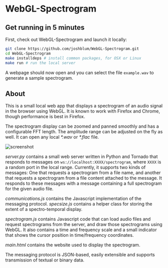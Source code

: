 WebGL-Spectrogram
=================

## Get running in 5 minutes

First, check out WebGL-Spectrogram and launch it locally:

```bash
git clone https://github.com/joshblum/WebGL-Spectrogram.git
cd WebGL-Spectrogram
make installdeps # install common packages, for OSX or Linux
make run # run the local server
```

A webpage should now open and you can select the file `example.wav` to generate a sample spectrogram.

## About

This is a small local web app that displays a spectrogram of an audio signal in the browser using WebGL. It is known to work with Firefox and Chrome, though performance is best in Firefox.

The spectrogram display can be zoomed and panned smoothly and has a configurable FFT length. The amplitude range can be adjusted on the fly as well. It can open any local _*.wav_ or _*.flac_ file.

![screenshot](https://raw.githubusercontent.com/bastibe/WebGL-Spectrogram/master/screenshot.png)

*server.py* contains a small web server written in Python and Tornado that responds to messages on `ws://localhost:XXXX/spectrogram`, where `XXXX` is a random port in the local range. Currently, it supports two kinds of messages: One that requests a spectrogram from a file name, and another that requests a spectrogram from a file content attached to the message. It responds to these messages with a message containing a full spectrogram for the given audio file. 

*communications.js* contains the Javascript implementation of the messaging protocol. 
*specsize.js* contains a helper class for storing the extent of a spectro-temporal display.

*spectrogram.js* contains Javascript code that can load audio files and request spectrograms from the server, and draw those spectrograms using WebGL. It also contains a time and frequency scale and a small indicator that shows the cursor position in time/frequency coordinates.

*main.html* contains the website used to display the spectrogram.

The messaging protocol is JSON-based, easily extensible and supports transmission of textual or binary data.
